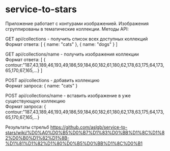 service-to-stars
================

Приложение работает с контурами изображенией. Изображения сгруппированы в тематические коллекции. Методы API:

GET api/collections - получить список всех доступных коллекций <br />
Формат ответа: [ { name: "cats" }, { name: "dogs" } ]

GET api/collections/name - получить изображения коллекции <br />
Формат ответа: [ { contour:"187,43,189,46,193,49,186,59,184,60,182,61,180,62,178,63,175,64,173,65,170,67,165,...} ]

POST api/collections - добавить коллекцию <br />
Формат запроса: { name: "cats" }

POST api/collections/name - вставить изображение в уже существующую коллекцию <br />
Формат запроса: { contour:"187,43,189,46,193,49,186,59,184,60,182,61,180,62,178,63,175,64,173,65,170,67,165,...}


Результаты стрельб
https://github.com/aslgb/service-to-stars/wiki/%D0%A0%D0%B5%D0%B7%D1%83%D0%BB%D1%8C%D1%82%D0%B0%D1%82%D1%8B-%D1%81%D1%82%D1%80%D0%B5%D0%BB%D1%8C%D0%B1
